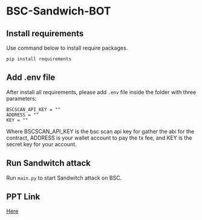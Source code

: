 # BSC-Sandwich-BOT

## Install requirements
Use command below to install require packages.
```
pip install requirements
``` 

## Add .env file
After install all requirements, please add `.env` file inside the folder with three parameters:
```
BSCSCAN_API_KEY = ""
ADDRESS = ""
KEY = ""
```
Where BSCSCAN_API_KEY is the bsc scan api key for gather the abi for the contract, ADDRESS is your wallet account to pay the tx fee, and KEY is the secret key for your account.

## Run Sandwitch attack
Run `main.py` to start Sandwitch attack on BSC.

## PPT Link
[Here](https://docs.google.com/presentation/d/1k1JUhJ5bDpUaBilctMYmURTXiCFIcYgXHrl3T08L4Ek/edit?usp=sharing)
